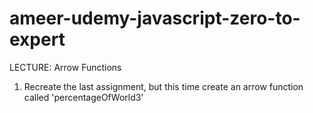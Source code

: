 # ameer-udemy-javascript-zero-to-expert

LECTURE: Arrow Functions
1. Recreate the last assignment, but this time create an arrow function called 
'percentageOfWorld3'